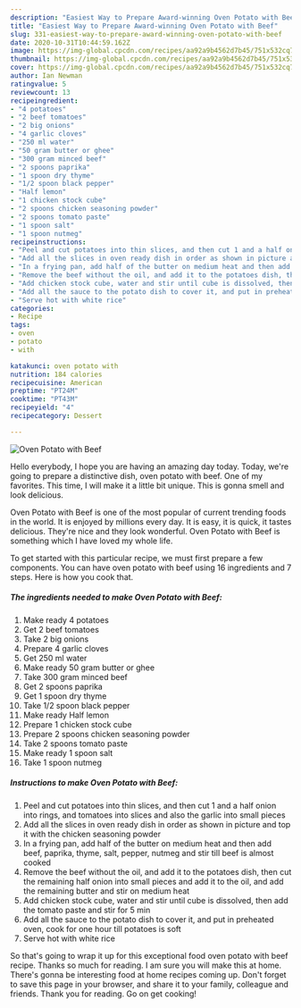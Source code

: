 ```yaml
---
description: "Easiest Way to Prepare Award-winning Oven Potato with Beef"
title: "Easiest Way to Prepare Award-winning Oven Potato with Beef"
slug: 331-easiest-way-to-prepare-award-winning-oven-potato-with-beef
date: 2020-10-31T10:44:59.162Z
image: https://img-global.cpcdn.com/recipes/aa92a9b4562d7b45/751x532cq70/oven-potato-with-beef-recipe-main-photo.jpg
thumbnail: https://img-global.cpcdn.com/recipes/aa92a9b4562d7b45/751x532cq70/oven-potato-with-beef-recipe-main-photo.jpg
cover: https://img-global.cpcdn.com/recipes/aa92a9b4562d7b45/751x532cq70/oven-potato-with-beef-recipe-main-photo.jpg
author: Ian Newman
ratingvalue: 5
reviewcount: 13
recipeingredient:
- "4 potatoes"
- "2 beef tomatoes"
- "2 big onions"
- "4 garlic cloves"
- "250 ml water"
- "50 gram butter or ghee"
- "300 gram minced beef"
- "2 spoons paprika"
- "1 spoon dry thyme"
- "1/2 spoon black pepper"
- "Half lemon"
- "1 chicken stock cube"
- "2 spoons chicken seasoning powder"
- "2 spoons tomato paste"
- "1 spoon salt"
- "1 spoon nutmeg"
recipeinstructions:
- "Peel and cut potatoes into thin slices, and then cut 1 and a half onion into rings, and tomatoes into slices and also the garlic into small pieces"
- "Add all the slices in oven ready dish in order as shown in picture and top it with the chicken seasoning powder"
- "In a frying pan, add half of the butter on medium heat and then add beef, paprika, thyme, salt, pepper, nutmeg and stir till beef is almost cooked"
- "Remove the beef without the oil, and add it to the potatoes dish, then cut the remaining half onion into small pieces and add it to the oil, and add the remaining butter and stir on medium heat"
- "Add chicken stock cube, water and stir until cube is dissolved, then add the tomato paste and stir for 5 min"
- "Add all the sauce to the potato dish to cover it, and put in preheated oven, cook for one hour till potatoes is soft"
- "Serve hot with white rice"
categories:
- Recipe
tags:
- oven
- potato
- with

katakunci: oven potato with 
nutrition: 184 calories
recipecuisine: American
preptime: "PT24M"
cooktime: "PT43M"
recipeyield: "4"
recipecategory: Dessert

---
```



![Oven Potato with Beef](https://img-global.cpcdn.com/recipes/aa92a9b4562d7b45/751x532cq70/oven-potato-with-beef-recipe-main-photo.jpg)

Hello everybody, I hope you are having an amazing day today. Today, we're going to prepare a distinctive dish, oven potato with beef. One of my favorites. This time, I will make it a little bit unique. This is gonna smell and look delicious.

Oven Potato with Beef is one of the most popular of current trending foods in the world. It is enjoyed by millions every day. It is easy, it is quick, it tastes delicious. They're nice and they look wonderful. Oven Potato with Beef is something which I have loved my whole life.




To get started with this particular recipe, we must first prepare a few components. You can have oven potato with beef using 16 ingredients and 7 steps. Here is how you cook that.

<!--inarticleads1-->

##### The ingredients needed to make Oven Potato with Beef:

1. Make ready 4 potatoes
1. Get 2 beef tomatoes
1. Take 2 big onions
1. Prepare 4 garlic cloves
1. Get 250 ml water
1. Make ready 50 gram butter or ghee
1. Take 300 gram minced beef
1. Get 2 spoons paprika
1. Get 1 spoon dry thyme
1. Take 1/2 spoon black pepper
1. Make ready Half lemon
1. Prepare 1 chicken stock cube
1. Prepare 2 spoons chicken seasoning powder
1. Take 2 spoons tomato paste
1. Make ready 1 spoon salt
1. Take 1 spoon nutmeg




<!--inarticleads2-->

##### Instructions to make Oven Potato with Beef:

1. Peel and cut potatoes into thin slices, and then cut 1 and a half onion into rings, and tomatoes into slices and also the garlic into small pieces
1. Add all the slices in oven ready dish in order as shown in picture and top it with the chicken seasoning powder
1. In a frying pan, add half of the butter on medium heat and then add beef, paprika, thyme, salt, pepper, nutmeg and stir till beef is almost cooked
1. Remove the beef without the oil, and add it to the potatoes dish, then cut the remaining half onion into small pieces and add it to the oil, and add the remaining butter and stir on medium heat
1. Add chicken stock cube, water and stir until cube is dissolved, then add the tomato paste and stir for 5 min
1. Add all the sauce to the potato dish to cover it, and put in preheated oven, cook for one hour till potatoes is soft
1. Serve hot with white rice




So that's going to wrap it up for this exceptional food oven potato with beef recipe. Thanks so much for reading. I am sure you will make this at home. There's gonna be interesting food at home recipes coming up. Don't forget to save this page in your browser, and share it to your family, colleague and friends. Thank you for reading. Go on get cooking!

